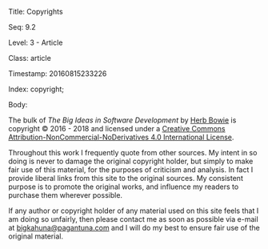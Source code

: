 Title:  Copyrights

Seq:    9.2

Level:  3 - Article

Class:  article

Timestamp: 20160815233226

Index:  copyright; 

Body:

The bulk of <cite>The Big Ideas in Software Development</cite> by [Herb Bowie](http://hbowie.com) is copyright &copy; 2016 - 2018 and licensed under a [Creative Commons Attribution-NonCommercial-NoDerivatives 4.0 International License](http://creativecommons.org/licenses/by-nc-nd/4.0/).

Throughout this work I frequently quote from other sources. My intent in so doing is never to damage the original copyright holder, but simply to make fair use of this material, for the purposes of criticism and analysis. In fact I provide liberal links from this site to the original sources. My consistent purpose is to promote the original works, and influence my readers to purchase them wherever possible.

If any author or copyright holder of any material used on this site feels that I am doing so unfairly, then please contact me as soon as possible via e-mail at <a href="mailto:bigkahuna@pagantuna.com">bigkahuna@pagantuna.com</a> and I will do my best to ensure fair use of the original material.
